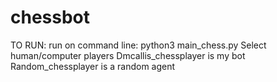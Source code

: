 # chessbot

TO RUN:
run on command line: python3 main_chess.py
Select human/computer players
Dmcallis_chessplayer is my bot
Random_chessplayer is a random agent
